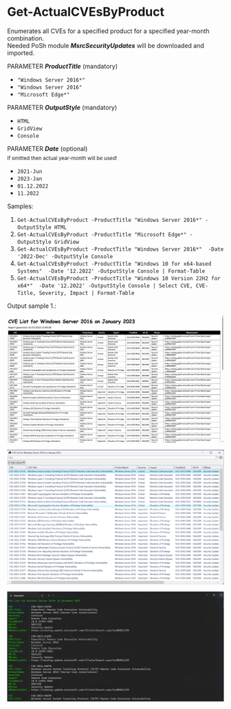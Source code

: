 # Get-ActualCVEsByProduct 
Enumerates all CVEs for a specified product for a specified year-month combination.<br />
Needed PoSh module ***MsrcSecurityUpdates*** will be downloaded and imported.


PARAMETER ***ProductTitle*** (mandatory) <br />
* `"Windows Server 2016*"` <br />
* `"Windows Server 2016"` <br />
* `"Microsoft Edge*"`<br />

PARAMETER ***OutputStyle*** (mandatory)<br />
* `HTML`
* `GridView`
* `Console`

PARAMETER ***Date*** (optional)<br />
<sub>If omitted then actual year-month will be used!</sub>
* `2021-Jun`
* `2023-Jan`
* `01.12.2022`
* `11.2022`

Samples:

1. `Get-ActualCVEsByProduct -ProductTitle "Windows Server 2016*" -OutputStyle HTML`
3. `Get-ActualCVEsByProduct -ProductTitle "Microsoft Edge*" -OutputStyle GridView`
4. `Get-ActualCVEsByProduct -ProductTitle "Windows Server 2016*"  -Date '2022-Dec' -OutputStyle Console`
5. `Get-ActualCVEsByProduct -ProductTitle "Windows 10 for x64-based Systems"  -Date '12.2022' -OutputStyle Console | Format-Table`
6. `Get-ActualCVEsByProduct -ProductTitle "Windows 10 Version 22H2 for x64*"  -Date '12.2022' -OutputStyle Console | Select CVE, CVE-Title, Severity, Impact | Format-Table`

Output sample 1.:

![HTML](https://github.com/BetaHydri/MSRCGetPatches/blob/master/HTML.jpg "HTML Output")<br />

![GridView](https://github.com/BetaHydri/MSRCGetPatches/blob/master/GridView.jpg "GridView Output")<br />

![GridView](https://github.com/BetaHydri/MSRCGetPatches/blob/master/Console.jpg "Console Output")
